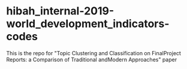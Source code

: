 # hibah_internal-2019-world_development_indicators-codes
This is the repo for "Topic Clustering and Classification on FinalProject Reports: a Comparison of Traditional andModern Approaches" paper
